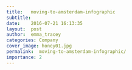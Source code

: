 ```yaml
---
title:   moving-to-amsterdam-infographic
subtitle:
date:    2016-07-21 16:13:35
layout:  post
author:  emma_tracey
categories: Company
cover_image: honey01.jpg
permalink:  moving-to-amsterdam-infographic/
importance: 2
---
```

